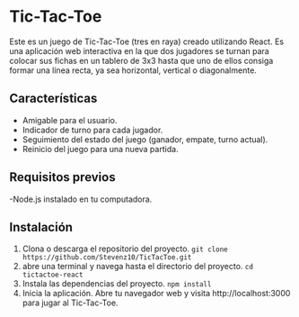 # Tic-Tac-Toe
Este es un juego de Tic-Tac-Toe (tres en raya) creado utilizando React. Es una aplicación web interactiva en la que dos jugadores se turnan para colocar sus fichas en un tablero de 3x3 hasta que uno de ellos consiga formar una línea recta, ya sea horizontal, vertical o diagonalmente.

## Características
- Amigable para el usuario.
- Indicador de turno para cada jugador.
- Seguimiento del estado del juego (ganador, empate, turno actual).
- Reinicio del juego para una nueva partida.

## Requisitos previos
-Node.js instalado en tu computadora.

## Instalación
1. Clona o descarga el repositorio del proyecto.
`git clone https://github.com/Stevenz10/TicTacToe.git`
2. abre una terminal y navega hasta el directorio del proyecto.
`cd tictactoe-react`
3. Instala las dependencias del proyecto.
`npm install`
4. Inicia la aplicación.
Abre tu navegador web y visita http://localhost:3000 para jugar al Tic-Tac-Toe.
